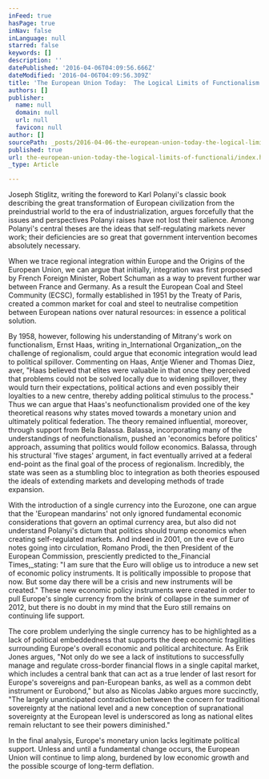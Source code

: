 ```yaml
---
inFeed: true
hasPage: true
inNav: false
inLanguage: null
starred: false
keywords: []
description: ''
datePublished: '2016-04-06T04:09:56.666Z'
dateModified: '2016-04-06T04:09:56.309Z'
title: 'The European Union Today:  The Logical Limits of Functionalism'
authors: []
publisher:
  name: null
  domain: null
  url: null
  favicon: null
author: []
sourcePath: _posts/2016-04-06-the-european-union-today-the-logical-limits-of-functionali.md
published: true
url: the-european-union-today-the-logical-limits-of-functionali/index.html
_type: Article

---
```

Joseph Stiglitz, writing the foreword to Karl Polanyi's classic book describing the great transformation of European civilization from the preindustrial world to the era of industrialization, argues forcefully that the issues and perspectives Polanyi raises have not lost their salience.  Among Polanyi's central theses are the ideas that self-regulating markets never work; their deficiencies are so great that government intervention becomes absolutely necessary.

When we trace regional integration within Europe and the Origins of the European Union, we can argue that initially, integration was first proposed by French Foreign Minister, Robert Schuman as a way to prevent further war between France and Germany.  As a result the European Coal and Steel Community (ECSC), formally established in 1951 by the Treaty of Paris, created a common market for coal and steel to neutralise competition between European nations over natural resources: in essence a political solution.

By 1958, however, following his understanding of Mitrany's work on functionalism, Ernst Haas, writing in_International Organization,_on the challenge of regionalism, could argue that economic integration would lead to political spillover.  Commenting on Haas, Antje Wiener and Thomas Diez, aver, "Haas believed that elites were valuable in that once they perceived that problems could not be solved locally due to widening spillover, they would turn their expectations, political actions and even possibly their loyalties to a new centre, thereby adding political stimulus to the process." Thus we can argue that Haas's neofunctionalism provided one of the key theoretical reasons why states moved towards a monetary union and ultimately political federation.  The theory remained influential, moreover, through support from Bela Balassa. Balassa, incorporating many of the understandings of neofunctionalism, pushed an 'economics before politics' approach, assuming that politics would follow economics.  Balassa, through his structural 'five stages' argument, in fact eventually arrived at a federal end-point as the final goal of the process of regionalism. Incredibly, the state was seen as a stumbling bloc to integration as both theories espoused the ideals of extending markets and developing methods of trade expansion.  

With the introduction of a single currency into the Eurozone, one can argue that the 'European mandarins' not only ignored fundamental economic considerations that govern an optimal currency area, but also did not understand Polanyi's dictum that politics should trump economics when creating self-regulated markets.  And indeed in 2001, on the eve of Euro notes going into circulation, Romano Prodi, the then President of the European Commission, presciently predicted to the_Financial Times,_stating: "I am sure that the Euro will oblige us to introduce a new set of economic policy instruments. It is politically impossible to propose that now.  But some day there will be a crisis and new instruments will be created."   These new economic policy instruments were created in order to pull Europe's single currency from the brink of collapse in the summer of 2012, but there is no doubt in my mind that the Euro still remains on continuing life support.

The core problem underlying the single currency has to be highlighted as a lack of political embeddedness that supports the deep economic fragilities surrounding Europe's overall economic and political architecture.  As Erik Jones argues, "Not only do we see a lack of institutions to successfully manage and regulate cross-border financial flows in a single capital market, which includes a central bank that can act as a true lender of last resort for Europe's sovereigns and pan-European banks, as well as a common debt instrument or Eurobond," but also as Nicolas Jabko argues more succinctly, "The largely unanticipated contradiction between the concern for traditional sovereignty at the national level and a new conception of supranational sovereignty at the European level is underscored as long as national elites remain reluctant to see their powers diminished."

In the final analysis, Europe's monetary union lacks legitimate political support.  Unless and until a fundamental change occurs, the European Union will continue to limp along, burdened by low economic growth and the possible scourge of long-term deflation.